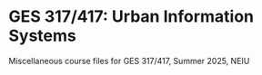 # GES 317/417: Urban Information Systems
Miscellaneous course files for GES 317/417, Summer 2025, NEIU
